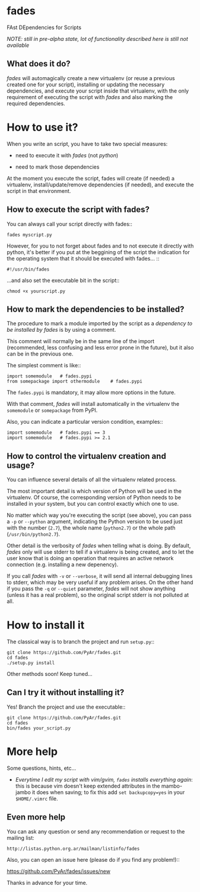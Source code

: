 fades
=====

FAst DEpendencies for Scripts


*NOTE: still in pre-alpha state, lot of functionality described here 
is still not available*


What does it do?
----------------

*fades* will automagically create a new virtualenv (or reuse a previous 
created one for your script), installing or updating the necessary 
dependencies, and execute your script inside that virtualenv, with the
only requirement of executing the script with *fades* and also marking 
the required dependencies. 


How to use it?
==============

When you write an script, you have to take two special measures:

 - need to execute it with *fades* (not *python*)

 - need to mark those dependencies

At the moment you execute the script, fades will create (if needed) a 
virtualenv, install/update/remove dependencies (if needed), and execute
the script in that environment.


How to execute the script with fades?
-------------------------------------

You can always call your script directly with fades::

    fades myscript.py

However, for you to not forget about fades and to not execute it 
directly with python, it's better if you put at the beggining of 
the script the indication for the operating system that it should
be executed with fades... ::

    #!/usr/bin/fades

...and also set the executable bit in the script::

    chmod +x yourscript.py


How to mark the dependencies to be installed?
---------------------------------------------

The procedure to mark a module imported by the script as a *dependency
to be installed by fades* is by using a comment.

This comment will normally be in the same line of the import (recommended,
less confusing and less error prone in the future), but it also can be in
the previous one.

The simplest comment is like::

    import somemodule   # fades.pypi
    from somepackage import othermodule    # fades.pypi

The ``fades.pypi`` is mandatory, it may allow more options in the future.

With that comment, *fades* will install automatically in the virtualenv the 
``somemodule`` or ``somepackage`` from PyPI.

Also, you can indicate a particular version condition, examples::

    import somemodule   # fades.pypi == 3
    import somemodule   # fades.pypi >= 2.1


How to control the virtualenv creation and usage?
-------------------------------------------------

You can influence several details of all the virtualenv related process.

The most important detail is which version of Python will be used in
the virtualenv. Of course, the corresponding version of Python needs to 
be installed in your system, but you can control exactly which one to use.

No matter which way you're executing the script (see above), you can 
pass a ``-p`` or ``--python`` argument, indicating the Python version to 
be used just with the number (``2.7``), the whole name (``python2.7``) or 
the whole path (``/usr/bin/python2.7``).

Other detail is the verbosity of *fades* when telling what is doing. By 
default, *fades* only will use stderr to tell if a virtualenv is being 
created, and to let the user know that is doing an operation that 
requires an active network connection (e.g. installing a new depenency).

If you call *fades* with ``-v`` or ``--verbose``, it will send all internal
debugging lines to stderr, which may be very useful if any problem arises.
On the other hand if you pass the ``-q`` or ``--quiet`` parameter, *fades*
will not show anything (unless it has a real problem), so the original 
script stderr is not polluted at all.


How to install it
=================

The classical way is to branch the project and run ``setup.py``::

    git clone https://github.com/PyAr/fades.git
    cd fades
    ./setup.py install

Other methods soon! Keep tuned...


Can I try it without installing it?
-----------------------------------

Yes! Branch the project and use the executable::

    git clone https://github.com/PyAr/fades.git
    cd fades
    bin/fades your_script.py


More help
=========

Some questions, hints, etc...

 - *Everytime I edit my script with vim/gvim, ``fades`` installs everything again*: this is because vim doesn't keep extended attributes in the mambo-jambo it does when saving; to fix this add ``set backupcopy=yes`` in your ``$HOME/.vimrc`` file.


Even more help
--------------

You can ask any question or send any recommendation or request to the mailing list:

    http://listas.python.org.ar/mailman/listinfo/fades

Also, you can open an issue here (please do if you find any problem!)::

  https://github.com/PyAr/fades/issues/new

Thanks in advance for your time.
